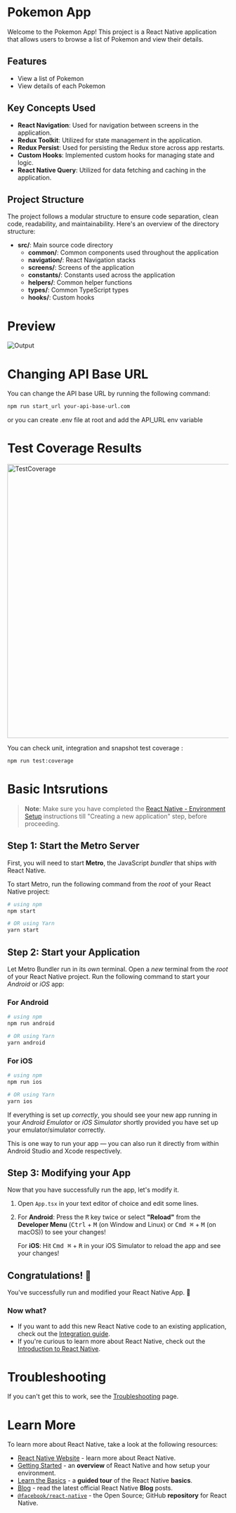 # Pokemon App

Welcome to the Pokemon App! This project is a React Native application that allows users to browse a list of Pokemon and view their details.

## Features

- View a list of Pokemon
- View details of each Pokemon

## Key Concepts Used

- **React Navigation**: Used for navigation between screens in the application.
- **Redux Toolkit**: Utilized for state management in the application.
- **Redux Persist**: Used for persisting the Redux store across app restarts.
- **Custom Hooks**: Implemented custom hooks for managing state and logic.
- **React Native Query**: Utilized for data fetching and caching in the application.

## Project Structure

The project follows a modular structure to ensure code separation, clean code, readability, and maintainability. Here's an overview of the directory structure:

- **src/**: Main source code directory
  - **common/**: Common components used throughout the application
  - **navigation/**: React Navigation stacks
  - **screens/**: Screens of the application
  - **constants/**: Constants used across the application
  - **helpers/**: Common helper functions
  - **types/**: Common TypeScript types
  - **hooks/**: Custom hooks

# Preview
![Output](https://github.com/sharjeelaqdus1/PokemonReactNative/assets/61380326/5fa13ade-cfa4-41d6-b3bf-da28aae5565b)

# Changing API Base URL
You can change the API base URL by running the following command:
```bash
npm run start_url your-api-base-url.com
```
or you can create .env file at root and add the API_URL env variable

# Test Coverage Results
<img width="622" alt="TestCoverage" src="https://github.com/sharjeelaqdus1/PokemonReactNative/assets/61380326/382a431f-2706-41ef-b4a6-8b22a3e516e6">

You can check unit, integration and snapshot test coverage :
```bash
npm run test:coverage
```

# Basic Intsrutions

>**Note**: Make sure you have completed the [React Native - Environment Setup](https://reactnative.dev/docs/environment-setup) instructions till "Creating a new application" step, before proceeding.

## Step 1: Start the Metro Server

First, you will need to start **Metro**, the JavaScript _bundler_ that ships _with_ React Native.

To start Metro, run the following command from the _root_ of your React Native project:

```bash
# using npm
npm start

# OR using Yarn
yarn start
```

## Step 2: Start your Application

Let Metro Bundler run in its _own_ terminal. Open a _new_ terminal from the _root_ of your React Native project. Run the following command to start your _Android_ or _iOS_ app:

### For Android

```bash
# using npm
npm run android

# OR using Yarn
yarn android
```

### For iOS

```bash
# using npm
npm run ios

# OR using Yarn
yarn ios
```

If everything is set up _correctly_, you should see your new app running in your _Android Emulator_ or _iOS Simulator_ shortly provided you have set up your emulator/simulator correctly.

This is one way to run your app — you can also run it directly from within Android Studio and Xcode respectively.

## Step 3: Modifying your App

Now that you have successfully run the app, let's modify it.

1. Open `App.tsx` in your text editor of choice and edit some lines.
2. For **Android**: Press the <kbd>R</kbd> key twice or select **"Reload"** from the **Developer Menu** (<kbd>Ctrl</kbd> + <kbd>M</kbd> (on Window and Linux) or <kbd>Cmd ⌘</kbd> + <kbd>M</kbd> (on macOS)) to see your changes!

   For **iOS**: Hit <kbd>Cmd ⌘</kbd> + <kbd>R</kbd> in your iOS Simulator to reload the app and see your changes!

## Congratulations! :tada:

You've successfully run and modified your React Native App. :partying_face:

### Now what?


- If you want to add this new React Native code to an existing application, check out the [Integration guide](https://reactnative.dev/docs/integration-with-existing-apps).
- If you're curious to learn more about React Native, check out the [Introduction to React Native](https://reactnative.dev/docs/getting-started).

# Troubleshooting

If you can't get this to work, see the [Troubleshooting](https://reactnative.dev/docs/troubleshooting) page.

# Learn More

To learn more about React Native, take a look at the following resources:

- [React Native Website](https://reactnative.dev) - learn more about React Native.
- [Getting Started](https://reactnative.dev/docs/environment-setup) - an **overview** of React Native and how setup your environment.
- [Learn the Basics](https://reactnative.dev/docs/getting-started) - a **guided tour** of the React Native **basics**.
- [Blog](https://reactnative.dev/blog) - read the latest official React Native **Blog** posts.
- [`@facebook/react-native`](https://github.com/facebook/react-native) - the Open Source; GitHub **repository** for React Native.
